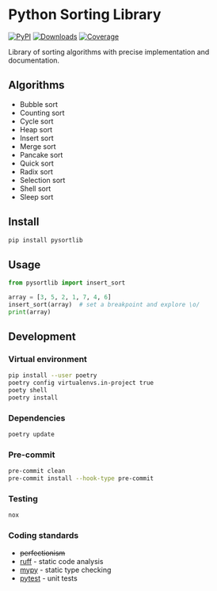 # Python Sorting Library

[![PyPI](https://img.shields.io/pypi/v/pysortlib)](https://pypi.org/project/pysortlib)
[![Downloads](https://static.pepy.tech/badge/pysortlib)](https://pepy.tech/project/pysortlib)
[![Coverage](https://codecov.io/gh/slimreaper35/pysortlib/graph/badge.svg?token=S24DIT654W)](https://codecov.io/gh/slimreaper35/pysortlib)

Library of sorting algorithms with precise implementation and documentation.

## Algorithms

- Bubble sort
- Counting sort
- Cycle sort
- Heap sort
- Insert sort
- Merge sort
- Pancake sort
- Quick sort
- Radix sort
- Selection sort
- Shell sort
- Sleep sort

## Install

```bash
pip install pysortlib
```

## Usage

```python
from pysortlib import insert_sort

array = [3, 5, 2, 1, 7, 4, 6]
insert_sort(array)  # set a breakpoint and explore \o/
print(array)
```

## Development

### Virtual environment

```bash
pip install --user poetry
poetry config virtualenvs.in-project true
poety shell
poetry install
```

### Dependencies

```bash
poetry update
```

### Pre-commit

```bash
pre-commit clean
pre-commit install --hook-type pre-commit
```

### Testing

```bash
nox
```

### Coding standards

- ~~perfectionism~~
- [ruff](https://beta.ruff.rs/docs/) - static code analysis
- [mypy](https://mypy.readthedocs.io/en/stable/) - static type checking
- [pytest](https://docs.pytest.org/en/stable/) - unit tests
